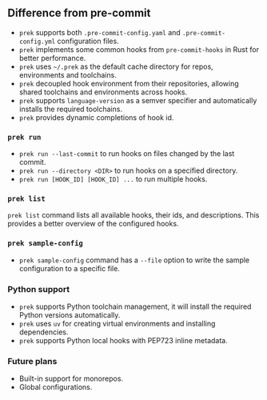## Difference from pre-commit

- `prek` supports both `.pre-commit-config.yaml` and `.pre-commit-config.yml` configuration files.
- `prek` implements some common hooks from `pre-commit-hooks` in Rust for better performance.
- `prek` uses `~/.prek` as the default cache directory for repos, environments and toolchains.
- `prek` decoupled hook environment from their repositories, allowing shared toolchains and environments across hooks.
- `prek` supports `language-version` as a semver specifier and automatically installs the required toolchains.
- `prek` provides dynamic completions of hook id.

### `prek run`

- `prek run --last-commit` to run hooks on files changed by the last commit.
- `prek run --directory <DIR>` to run hooks on a specified directory.
- `prek run [HOOK_ID] [HOOK_ID] ...` to run multiple hooks.

### `prek list`

`prek list` command lists all available hooks, their ids, and descriptions. This provides a better overview of the configured hooks.

### `prek sample-config`

- `prek sample-config` command has a `--file` option to write the sample configuration to a specific file.

### Python support

- `prek` supports Python toolchain management, it will install the required Python versions automatically.
- `prek` uses `uv` for creating virtual environments and installing dependencies.
- `prek` supports Python local hooks with PEP723 inline metadata.

### Future plans

- Built-in support for monorepos.
- Global configurations.

